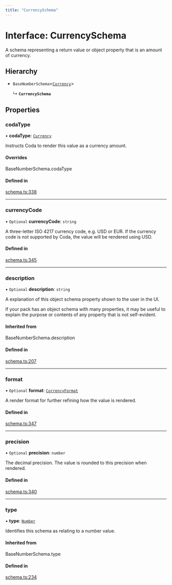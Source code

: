 ```yaml
---
title: "CurrencySchema"
---
```

# Interface: CurrencySchema

A schema representing a return value or object property that is an amount of currency.

## Hierarchy

- `BaseNumberSchema`<[`Currency`](../enums/ValueHintType.md#currency)\>

  ↳ **`CurrencySchema`**

## Properties

### codaType

• **codaType**: [`Currency`](../enums/ValueHintType.md#currency)

Instructs Coda to render this value as a currency amount.

#### Overrides

BaseNumberSchema.codaType

#### Defined in

[schema.ts:338](https://github.com/coda/packs-sdk/blob/main/schema.ts#L338)

___

### currencyCode

• `Optional` **currencyCode**: `string`

A three-letter ISO 4217 currency code, e.g. USD or EUR.
If the currency code is not supported by Coda, the value will be rendered using USD.

#### Defined in

[schema.ts:345](https://github.com/coda/packs-sdk/blob/main/schema.ts#L345)

___

### description

• `Optional` **description**: `string`

A explanation of this object schema property shown to the user in the UI.

If your pack has an object schema with many properties, it may be useful to
explain the purpose or contents of any property that is not self-evident.

#### Inherited from

BaseNumberSchema.description

#### Defined in

[schema.ts:207](https://github.com/coda/packs-sdk/blob/main/schema.ts#L207)

___

### format

• `Optional` **format**: [`CurrencyFormat`](../enums/CurrencyFormat.md)

A render format for further refining how the value is rendered.

#### Defined in

[schema.ts:347](https://github.com/coda/packs-sdk/blob/main/schema.ts#L347)

___

### precision

• `Optional` **precision**: `number`

The decimal precision. The value is rounded to this precision when rendered.

#### Defined in

[schema.ts:340](https://github.com/coda/packs-sdk/blob/main/schema.ts#L340)

___

### type

• **type**: [`Number`](../enums/ValueType.md#number)

Identifies this schema as relating to a number value.

#### Inherited from

BaseNumberSchema.type

#### Defined in

[schema.ts:234](https://github.com/coda/packs-sdk/blob/main/schema.ts#L234)
